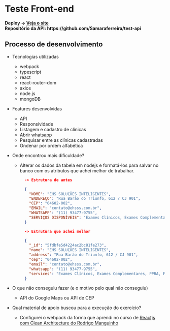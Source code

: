# Teste Front-end

<strong>
Deploy -> <a href="https://test-onyma.vercel.app/">Veja o site</a>
<br />
Repositório da API: https://github.com/Samaraferreira/test-api
</strong>

## Processo de desenvolvimento

* Tecnologias utilizadas
  * webpack
  * typescript
  * react
  * react-router-dom
  * axios
  * node.js
  * mongoDB

* Features desenvolvidas
  * API
  * Responsividade
  * Listagem e cadastro de clínicas
  * Abrir whatsapp
  * Pesquisar entre as clínicas cadastradas
  * Ondenar por ordem alfabética

* Onde encontrou mais dificuldade?

  * Alterar os dados da tabela em nodejs e formatá-los para salvar no banco com os atributos que achei melhor de trabalhar.

    ```json
      -> Estrutura de antes

      {
        "NOME": "EHS SOLUÇÕES INTELIGENTES",
        "ENDEREÇO": "Rua Barão do Triunfo, 612 / CJ 901",
        "CEP": "04602-002",
        "EMAIL": "contato@ehsss.com.br",
        "WHATSAPP": "(11) 93477-9755",
        "SERVIÇOS DISPONÍVEIS": "Exames Clínicos, Exames Complementares, PPRA, PCMSO"
      }
    ```
    ```json
      -> Estrutura que achei melhor

      {
        "_id": "5fdbfe5d4224ac2bc81fe273",
        "name": "EHS SOLUÇÕES INTELIGENTES",
        "address": "Rua Barão do Triunfo, 612 / CJ 901",
        "cep": "04602-002",
        "email": "contato@ehsss.com.br",
        "whatsapp": "(11) 93477-9755",
        "services": "Exames Clínicos, Exames Complementares, PPRA, PCMSO"
      }
    ```


* O que não conseguiu fazer (e o motivo pelo qual não conseguiu)
  * API do Google Maps ou API de CEP

* Qual material de apoio buscou para a execução do exercício?
  * Configurei o webpack da forma que aprendi no curso de [Reactjs com Clean Architecture do Rodrigo Manguinho](https://www.udemy.com/course/react-com-mango/)
